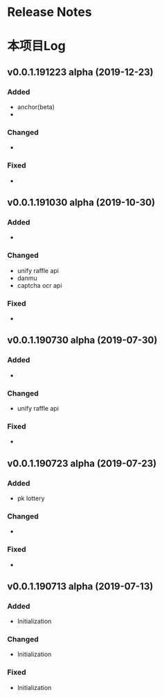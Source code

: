 # Release Notes
# 本项目Log

## v0.0.1.191223 alpha (2019-12-23)

### Added
- anchor(beta)
- 

### Changed
-

### Fixed
- 

## v0.0.1.191030 alpha (2019-10-30)

### Added
- 

### Changed
- unify raffle api
- danmu
- captcha ocr api

### Fixed
- 

## v0.0.1.190730 alpha (2019-07-30)

### Added
- 

### Changed
- unify raffle api

### Fixed
- 

## v0.0.1.190723 alpha (2019-07-23)

### Added
- pk lottery

### Changed
- 

### Fixed
- 



## v0.0.1.190713 alpha (2019-07-13)

### Added
- Initialization

### Changed
- Initialization

### Fixed
- Initialization
